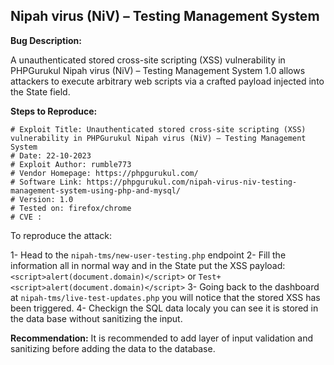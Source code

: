 ## Nipah virus (NiV) – Testing Management System


**Bug Description:**

A unauthenticated stored cross-site scripting (XSS) vulnerability in PHPGurukul Nipah virus (NiV) – Testing Management System 1.0 allows attackers to execute arbitrary web scripts via a crafted payload injected into the State field.

**Steps to Reproduce:** 

```
# Exploit Title: Unauthenticated stored cross-site scripting (XSS) vulnerability in PHPGurukul Nipah virus (NiV) – Testing Management System
# Date: 22-10-2023
# Exploit Author: rumble773
# Vendor Homepage: https://phpgurukul.com/
# Software Link: https://phpgurukul.com/nipah-virus-niv-testing-management-system-using-php-and-mysql/
# Version: 1.0
# Tested on: firefox/chrome
# CVE : 
```

To reproduce the attack: 

1- Head to the `nipah-tms/new-user-testing.php` endpoint 
2- Fill the information all in normal way and in the State put the XSS payload: `<script>alert(document.domain)</script>` or `Test+<script>alert(document.domain)</script>`
3- Going back to the dashboard at `nipah-tms/live-test-updates.php` you will notice that the stored XSS has been triggered.
4- Checkign the SQL data localy you can see it is stored in the data base without sanitizing the input.

**Recommendation:** 
It is recommended to add layer of input validation and sanitizing before adding the data to the database.  
